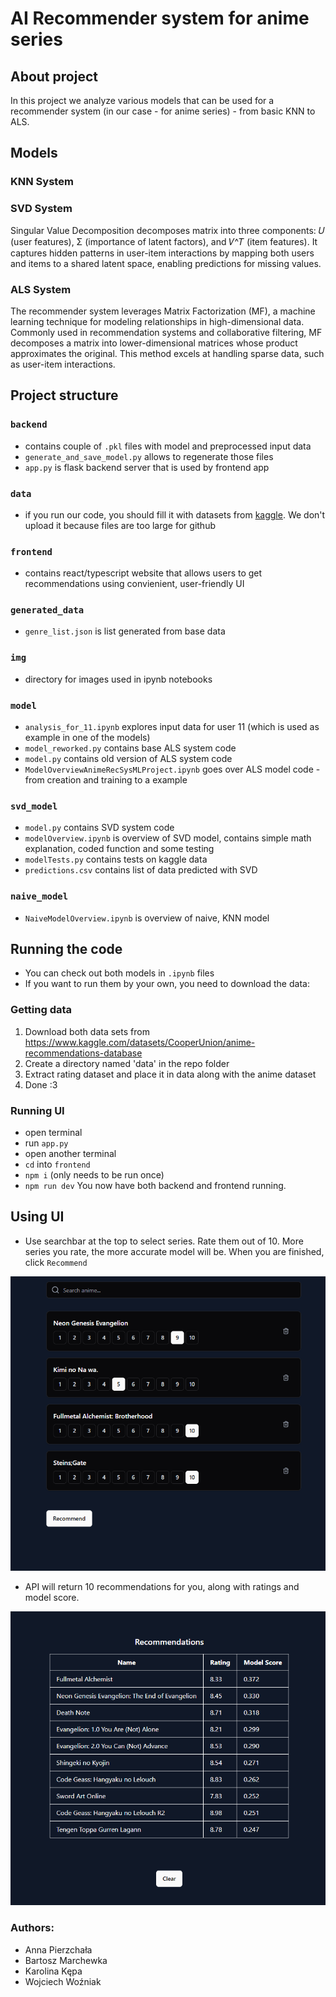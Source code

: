 # AI Recommender system for anime series

## About project
In this project we analyze various models that can be used for a recommender system (in our case - for anime series) - from basic KNN to ALS.

## Models

### KNN System

### SVD System
Singular Value Decomposition decomposes matrix into three components: 𝑈 (user features),  Σ (importance of latent factors), and 𝑉^𝑇 (item features). It captures hidden patterns in user-item interactions by mapping both users and items to a shared latent space, enabling predictions for missing values.

### ALS System
The recommender system leverages Matrix Factorization (MF), a machine learning technique for modeling relationships in high-dimensional data. Commonly used in recommendation systems and collaborative filtering, MF decomposes a matrix into lower-dimensional matrices whose product approximates the original. This method excels at handling sparse data, such as user-item interactions.


## Project structure
### `backend`
- contains couple of `.pkl` files with model and preprocessed input data
- `generate_and_save_model.py` allows to regenerate those files
- `app.py` is flask backend server that is used by frontend app
### `data`
- if you run our code, you should fill it with datasets from [kaggle](https://www.kaggle.com/datasets/CooperUnion/anime-recommendations-database). We don't upload it because files are too large for github
### `frontend`
- contains react/typescript website that allows users to get recommendations using convienient, user-friendly UI
### `generated_data`
- `genre_list.json` is list generated from base data
### `img`
- directory for images used in ipynb notebooks
### `model`
- `analysis_for_11.ipynb` explores input data for user 11 (which is used as example in one of the models)
- `model_reworked.py` contains base ALS system code
- `model.py` contains old version of ALS system code
- `ModelOverviewAnimeRecSysMLProject.ipynb` goes over ALS model code - from creation and training to a example
### `svd_model`
- `model.py` contains SVD system code
- `modelOverview.ipynb` is overview of SVD model, contains simple math explanation, coded function and some testing
- `modelTests.py` contains tests on kaggle data
- `predictions.csv` contains list of data predicted with SVD
### `naive_model`
- `NaiveModelOverview.ipynb` is overview of naive, KNN model

## Running the code
- You can check out both models in `.ipynb` files
- If you want to run them by your own, you need to download the data:
### Getting data
1. Download both data sets from https://www.kaggle.com/datasets/CooperUnion/anime-recommendations-database
2. Create a directory named 'data' in the repo folder
3. Extract rating dataset and place it in data along with the anime dataset
4. Done :3
### Running UI
- open terminal
- run `app.py`
- open another terminal
- `cd` into `frontend`
- `npm i` (only needs to be run once)
- `npm run dev`
You now have both backend and frontend running. 

## Using UI
- Use searchbar at the top to select series. Rate them out of 10. More series you rate, the more accurate model will be. When you are finished, click `Recommend`
  
![example](./img/example_1.png)

- API will return 10 recommendations for you, along with ratings and model score.

![example2](./img/example_2.png)


### Authors:
* Anna Pierzchała
* Bartosz Marchewka
* Karolina Kępa
* Wojciech Woźniak